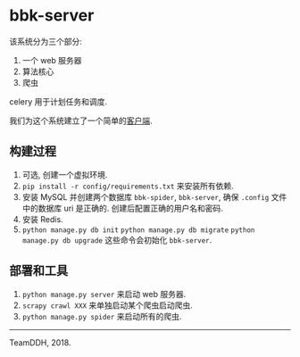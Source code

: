 # bbk-server

该系统分为三个部分:

1. 一个 web 服务器
2. 算法核心
3. 爬虫

celery 用于计划任务和调度.

我们为这个系统建立了一个简单的[客户端](https://github.com/TeamDDH/bbk-rn).

## 构建过程

1. 可选, 创建一个虚拟环境.
2. `pip install -r config/requirements.txt` 来安装所有依赖.
3. 安装 MySQL 并创建两个数据库 `bbk-spider`, `bbk-server`, 确保 `.config` 文件中的数据库 uri 是正确的. 创建后配置正确的用户名和密码.
4. 安装 Redis.
5. `python manage.py db init` `python manage.py db migrate` `python manage.py db upgrade` 这些命令会初始化 `bbk-server`.

## 部署和工具

1. `python manage.py server` 来启动 web 服务器.
2. `scrapy crawl XXX` 来单独启动某个爬虫启动爬虫.
3. `python manage.py spider` 来启动所有的爬虫.

---

TeamDDH, 2018.
